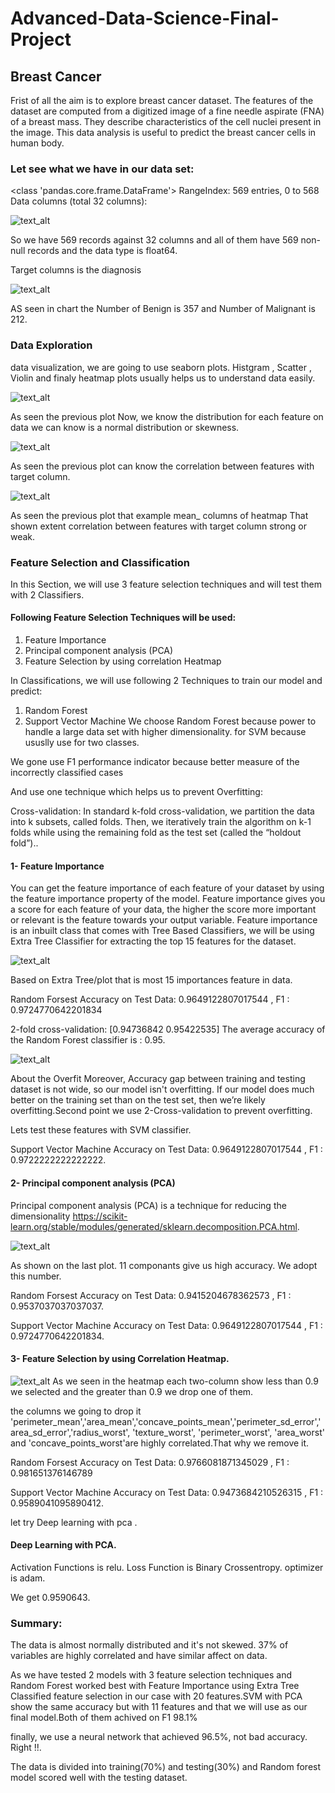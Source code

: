 # Advanced-Data-Science-Final-Project

## Breast Cancer

Frist of all the aim is to explore breast cancer dataset. The features of the dataset are computed from a digitized image of a fine needle aspirate (FNA) of a breast mass. They describe characteristics of the cell nuclei present in the image. This data analysis is useful to predict the breast cancer cells in human body.

### Let see what we have in our data set:

<class 'pandas.core.frame.DataFrame'>
RangeIndex: 569 entries, 0 to 568
Data columns (total 32 columns):

![text_alt](Image/info.png)

So we have 569 records against 32 columns and all of them have 569 non-null records and the data type is float64.

Target columns is the diagnosis

![text_alt](Image/target_column.png)

AS seen in chart the Number of Benign is 357 and Number of Malignant is  212.





### Data Exploration

data visualization, we are going to use seaborn plots. Histgram , Scatter , Violin and finaly heatmap plots usually helps us to understand data easily.

![text_alt](Image/distrbution_of_data.png)

As seen the previous plot Now, we know the distribution for each feature on data we can know is a normal distribution or skewness.

![text_alt](Image/correlation_between_columns.png)

As seen the previous plot can know the correlation between features with target column.



![text_alt](Image/e1_strong_correlation_between_columns.png)

As seen the previous plot that example mean_ columns of heatmap That shown extent correlation between features with target column strong or weak.



### Feature Selection and Classification
In this Section, we will use 3 feature selection techniques and will test them with 2 Classifiers.

#### Following Feature Selection Techniques will be used:

1. Feature Importance
2. Principal component analysis (PCA)
3. Feature Selection by using correlation Heatmap


In Classifications, we will use following 2 Techniques to train our model and predict:

1. Random Forest
2. Support Vector Machine
We choose Random Forest because power to handle a large data set with higher dimensionality. for SVM because ususlly use for two classes.

We gone use F1 performance indicator because better measure of the incorrectly classified cases

And use one technique which helps us to prevent Overfitting:

Cross-validation: In standard k-fold cross-validation, we partition the data into k subsets, called folds. Then, we iteratively train the algorithm on k-1 folds while using the remaining fold as the test set (called the “holdout fold”)..




#### 1- Feature Importance
You can get the feature importance of each feature of your dataset by using the feature importance property of the model. Feature importance gives you a score for each feature of your data, the higher the score more important or relevant is the feature towards your output variable. Feature importance is an inbuilt class that comes with Tree Based Classifiers, we will be using Extra Tree Classifier for extracting the top 15 features for the dataset.


![text_alt](Image/Feature_Importances.png)


Based on Extra Tree/plot that is most 15 importances feature in data.

Random Forsest Accuracy on Test Data: 0.9649122807017544 , F1 : 0.9724770642201834

2-fold cross-validation:
[0.94736842 0.95422535]
The average accuracy of the Random Forest classifier is : 0.95.

![text_alt](Image/Confusion_Matrix.png)

About the Overfit
Moreover, Accuracy gap between training and testing dataset is not wide, so our model isn't overfitting.
If our model does much better on the training set than on the test set, then we’re likely overfitting.Second point we use 2-Cross-validation to prevent overfitting.

Lets test these features with SVM classifier.

Support Vector Machine  Accuracy on Test Data: 0.9649122807017544 , F1 : 0.9722222222222222.




#### 2- Principal component analysis (PCA)
Principal component analysis (PCA) is a technique for reducing the dimensionality https://scikit-learn.org/stable/modules/generated/sklearn.decomposition.PCA.html.

![text_alt](Image/PCA.png)


As shown on the last plot. 11 componants give us high accuracy. We adopt this number.

Random Forsest Accuracy on Test Data: 0.9415204678362573 , F1 : 0.9537037037037037.

Support Vector Machine  Accuracy on Test Data: 0.9649122807017544 , F1 : 0.9724770642201834.




#### 3- Feature Selection by using Correlation Heatmap.

![text_alt](Image/e1_strong_correlation_between_columns.png)
As we seen in the heatmap each two-column show less than 0.9 we selected and the greater than 0.9 we drop one of them.


the columns we going to drop it 'perimeter_mean','area_mean','concave_points_mean','perimeter_sd_error','area_sd_error','radius_worst', 'texture_worst', 'perimeter_worst', 'area_worst' and 'concave_points_worst'are highly correlated.That why we remove it.



Random Forsest Accuracy on Test Data: 0.9766081871345029 , F1 : 0.981651376146789

Support Vector Machine  Accuracy on Test Data: 0.9473684210526315 , F1 : 0.9589041095890412.



let try Deep learning with pca .

#### Deep Learning with PCA.

Activation Functions is relu.
Loss Function is Binary Crossentropy.
optimizer is adam.

We get 0.9590643.






### Summary:
The data is almost normally distributed and it's not skewed. 37% of variables are highly correlated and have similar affect on data.

As we have tested 2 models with 3 feature selection techniques and Random Forest worked best with Feature Importance using Extra Tree Classified feature selection in our case with 20 features.SVM with PCA show the same accuracy but with 11 features and that we will use as our final model.Both of them achived on F1 98.1%

finally, we use a neural network that achieved 96.5%, not bad accuracy. Right !!.

The data is divided into training(70%) and testing(30%) and Random forest model scored well with the testing dataset.
